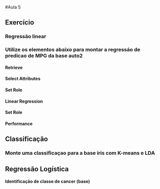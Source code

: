 #Aula 5

## Exercício 

### Regressão linear

### Utilize os elementos abaixo para montar a regressáo de predicao de MPG da base auto2

#### Retrieve
#### Select Attributes
#### Set Role
#### Linear Regression
#### Set Role
#### Performance

## Classificação
### Monte uma classificaçao para a base iris com K-means e LDA

## Regressão Logística

#### Identificação de classe de cancer (base)
